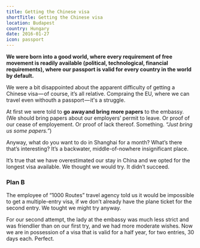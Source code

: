```yaml
---
title: Getting the Chinese visa
shortTitle: Getting the Chinese visa
location: Budapest
country: Hungary
date: 2016-01-27
icon: passport
---
```


__We were born into a good world, where every requirement of free movement is readily available (political, technological, financial requirements), where our passport is valid for every country in the world by default.__

We were a bit disappointed about the apparent difficulty of getting a Chinese visa — of course, itʼs all relative. Compraing the EU, where we can travel even withouth a passport — it's a struggle.

At first we were told to __go away and bring more papers__ to the embassy. (We should bring papers about our employersʼ permit to leave. Or proof of our cease of employement. Or proof of lack thereof. Something. *“Just bring us some papers.”*)

Anyway, what do you want to do in Shanghai for a month? Whatʼs there thatʼs interesting? Itʼs a backwater, middle-of-nowhere insignificant place.

Itʼs true that we have overestimated our stay in China and we opted for the longest visa available. We thought we would try. It didnʼt succeed. 

### Plan B

The employee of “1000 Routes” travel agency told us it would be impossible to get a multiple-entry visa, if we donʼt already have the plane ticket for the second entry. We tought we might try anyway.

For our second attempt, the lady at the embassy was much less strict and was friendlier than on our first try, and we had more moderate wishes. Now we are in possession of a visa that is valid for a half year, for two entries, 30 days each. Perfect.
